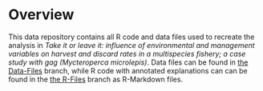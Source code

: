 # Overview
This data repository contains all R code and data files used to recreate the analysis in *Take it or leave it: influence of environmental and management variables on harvest and discard rates in a multispecies fishery; a case study with gag (Mycteroperca microlepis)*. 
Data files can be found in [the Data-Files](https://github.com/ChallenHymanPhD/Hyman-et-at-2024-Effort/tree/Data-Files) branch, while R code with annotated explanations can can be found in the [the R-Files](https://github.com/ChallenHymanPhD/Hyman-et-at-2024-Effort/tree/R-files) branch as R-Markdown files. 



